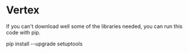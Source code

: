 # Vertex

If you can't download well some of the libraries needed, you can run this code with pip.

pip install --upgrade setuptools
